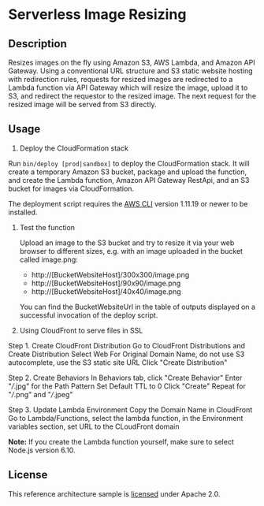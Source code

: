 # Serverless Image Resizing

## Description

Resizes images on the fly using Amazon S3, AWS Lambda, and Amazon API Gateway. Using a conventional URL structure and S3 static website hosting with redirection rules, requests for resized images are redirected to a Lambda function via API Gateway which will resize the image, upload it to S3, and redirect the requestor to the resized image. The next request for the resized image will be served from S3 directly.

## Usage

1. Deploy the CloudFormation stack

  Run `bin/deploy [prod|sandbox]` to deploy the CloudFormation stack. It will create a temporary Amazon S3 bucket, package and upload the function, and create the Lambda function, Amazon API Gateway RestApi, and an S3 bucket for images via CloudFormation.

  The deployment script requires the [AWS CLI][cli] version 1.11.19 or newer to be installed.

1. Test the function

	Upload an image to the S3 bucket and try to resize it via your web browser to different sizes, e.g. with an image uploaded in the bucket called image.png:

	- http://[BucketWebsiteHost]/300x300/image.png
	- http://[BucketWebsiteHost]/90x90/image.png
	- http://[BucketWebsiteHost]/40x40/image.png

	You can find the BucketWebsiteUrl in the table of outputs displayed on a successful invocation of the deploy script.

1. Using CloudFront to serve files in SSL
  
  Step 1. Create CloudFront Distribution
  Go to CloudFront Distributions and Create Distribution
  Select Web
  For Original Domain Name, do not use S3 autocomplete, use the S3 static site URL
  Click "Create Distribution"

  Step 2. Create Behaviors
  In Behaviors tab, click "Create Behavior"
  Enter "*/*.jpg" for the Path Pattern
  Set Default TTL to 0
  Click "Create"
  Repeat for "*/*.png" and "*/*.jpeg"

  Step 3. Update Lambda Environment
  Copy the Domain Name in CloudFront
  Go to Lambda/Functions, select the lambda function, in the Environment variables section, set URL to the CLoudFront domain



**Note:** If you create the Lambda function yourself, make sure to select Node.js version 6.10.

## License

This reference architecture sample is [licensed][license] under Apache 2.0.

[license]: LICENSE
[sharp]: https://github.com/lovell/sharp
[amazon-linux]: https://aws.amazon.com/blogs/compute/nodejs-packages-in-lambda/
[cli]: https://aws.amazon.com/cli/
